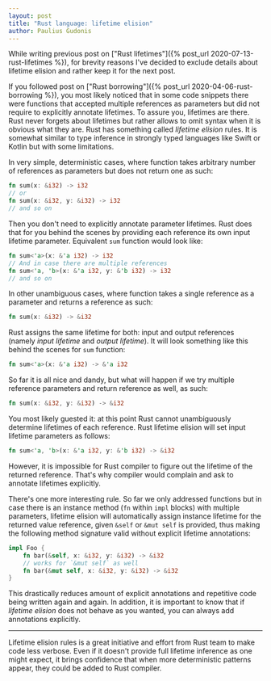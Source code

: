 ```yaml
---
layout: post
title: "Rust language: lifetime elision"
author: Paulius Gudonis
---
```


While writing previous post on ["Rust lifetimes"]({% post_url 2020-07-13-rust-lifetimes %}), for brevity reasons I've decided to exclude details about lifetime elision and rather keep it for the next post.

If you followed post on ["Rust borrowing"]({%  post_url 2020-04-06-rust-borrowing %}), you most likely noticed that in some code snippets there were functions that accepted multiple references as parameters but did not require to explicitly annotate lifetimes. To assure you, lifetimes are there. Rust never forgets about lifetimes but rather allows to omit syntax when it is obvious what they are. Rust has something called _lifetime elision_ rules. It is somewhat similar to type inference in strongly typed languages like Swift or Kotlin but with some limitations.

In very simple, deterministic cases, where function takes arbitrary number of references as parameters but does not return one as such:

```rust
fn sum(x: &i32) -> i32
// or
fn sum(x: &i32, y: &i32) -> i32
// and so on
```

Then you don't need to explicitly annotate parameter lifetimes. Rust does that for you behind the scenes by providing each reference its own input lifetime parameter. Equivalent `sum` function would look like:

```rust
fn sum<'a>(x: &'a i32) -> i32
// And in case there are multiple references
fn sum<'a, 'b>(x: &'a i32, y: &'b i32) -> i32
// and so on
```

In other unambiguous cases, where function takes a single reference as a parameter and returns a reference as such:

```rust
fn sum(x: &i32) -> &i32
```

Rust assigns the same lifetime for both: input and output references (namely _input lifetime_ and _output lifetime_). It will look something like this behind the scenes for `sum` function:

```rust
fn sum<'a>(x: &'a i32) -> &'a i32
```

So far it is all nice and dandy, but what will happen if we try multiple reference parameters and return reference as well, as such:

```rust
fn sum(x: &i32, y: &i32) -> &i32
```

You most likely guested it: at this point Rust cannot unambiguously determine lifetimes of each reference. Rust lifetime elision will set input lifetime parameters as follows:

```rust
fn sum<'a, 'b>(x: &'a i32, y: &'b i32) -> &i32
```

However, it is impossible for Rust compiler to figure out the lifetime of the returned reference. That's why compiler would complain and ask to annotate lifetimes explicitly. 

There's one more interesting rule. So far we only addressed functions but in case there is an instance method (`fn` within `impl` blocks) with multiple parameters, lifetime elision will automatically assign instance lifetime for the returned value reference, given `&self` or `&mut self` is provided, thus making the following method signature valid without explicit lifetime annotations:

```rust
impl Foo {
	fn bar(&self, x: &i32, y: &i32) -> &i32
	// works for `&mut self` as well 
	fn bar(&mut self, x: &i32, y: &i32) -> &i32
}   
```

This drastically reduces amount of explicit annotations and repetitive code being written again and again. In addition, it is important to know that if _lifetime elision_ does not behave as you wanted, you can always add annotations explicitly.

---
Lifetime elision rules is a great initiative and effort from Rust team to make code less verbose. Even if it doesn't provide full lifetime inference as one might expect, it brings confidence that when more deterministic patterns appear, they could be added to Rust compiler. 